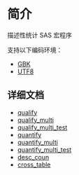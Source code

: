 # 简介

描述性统计 SAS 宏程序

支持以下编码环境：

- [GBK](./gbk/)
- [UTF8](./utf8/)

## 详细文档

- [qualify](./docs/qualify/readme.md)
- [qualify_multi](./docs/qualify_multi/readme.md)
- [qualify_multi_test](./docs/qualify_multi_test/readme.md)
- [quantify](./docs/quantify/readme.md)
- [quantify_multi](./docs/quantify_multi/readme.md)
- [quantify_multi_test](./docs/quantify_multi_test/readme.md)
- [desc_coun](./docs/desc_coun/readme.md)
- [cross_table](./docs/cross_table/readme.md)
